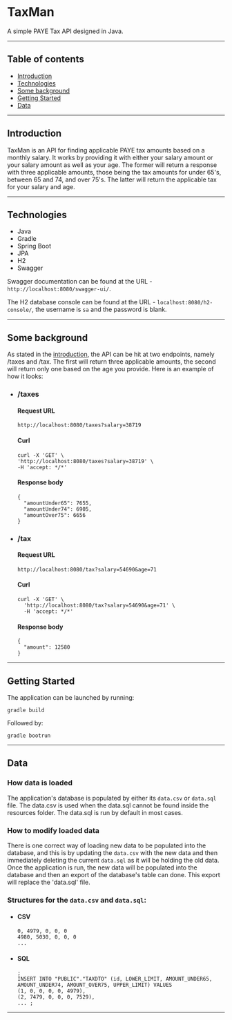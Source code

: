 # TaxMan

A simple PAYE Tax API designed in Java.

***

## Table of contents
* [Introduction](#introduction)
* [Technologies](#technologies)
* [Some background](#some-background)
* [Getting Started](#getting-started)
* [Data](#data)
***
## Introduction
TaxMan is an API for finding applicable PAYE tax amounts based on a monthly salary. 
It works by providing it with either your salary amount or your salary amount as 
well as your age. The former will return a response with three applicable amounts,
those being the tax amounts for under 65's, between 65 and 74, and over 75's. The latter
will return the applicable tax for your salary and age.
***
## Technologies
* Java
* Gradle 
* Spring Boot
* JPA
* H2
* Swagger

Swagger documentation can be found at the URL - `http://localhost:8080/swagger-ui/`.

The H2 database console can be found at the URL - `localhost:8080/h2-console/`, the username is `sa` and the password is blank.
***
## Some background
As stated in the [introduction](#introduction), the API can be hit at two endpoints, 
namely /taxes and /tax. The first will return three applicable amounts, the second will 
return only one based on the age you provide. Here is an example of how it looks:
* ### /taxes
  #### Request URL
    `http://localhost:8080/taxes?salary=38719`

    #### Curl
    ```
    curl -X 'GET' \
    'http://localhost:8080/taxes?salary=38719' \
    -H 'accept: */*'
    ```
    
    #### Response body
    ```
    {
      "amountUnder65": 7655,
      "amountUnder74": 6905,
      "amountOver75": 6656
    }
    ```
* ### /tax
    
    #### Request URL
    `http://localhost:8080/tax?salary=54690&age=71`
    
    #### Curl
    ```
    curl -X 'GET' \
      'http://localhost:8080/tax?salary=54690&age=71' \
      -H 'accept: */*'
    ```

    #### Response body
    ```
    {
      "amount": 12580
    }
    ```


***
## Getting Started

The application can be launched by running:

`gradle build`

Followed by:

`gradle bootrun`
***
## Data
### How data is loaded
The application's database is populated by either its `data.csv` or `data.sql` file. The data.csv is used
when the data.sql cannot be found inside the resources folder. The data.sql is run by default in most
cases. 

### How to modify loaded data
There is one correct way of loading new data to be populated into the database, and this is by updating
the `data.csv` with the new data and then immediately deleting the current `data.sql` as it will be holding
the old data. Once the application is run, the new data will be populated into the database and then an
export of the database's table can done. This export will replace the 'data.sql' file.

### Structures for the `data.csv` and `data.sql`:
* #### CSV

    ```
    0, 4979, 0, 0, 0
    4980, 5030, 0, 0, 0
    ...
    ```

* #### SQL
    ```
    ;
    INSERT INTO "PUBLIC"."TAXDTO" (id, LOWER_LIMIT, AMOUNT_UNDER65, AMOUNT_UNDER74, AMOUNT_OVER75, UPPER_LIMIT) VALUES
    (1, 0, 0, 0, 0, 4979),
    (2, 7479, 0, 0, 0, 7529),
    ... ;
    ```
***